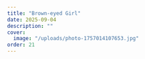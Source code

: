 ```yaml
---
title: "Brown-eyed Girl"
date: 2025-09-04
description: ""
cover:
  image: "/uploads/photo-1757014107653.jpg"
order: 21
---
```


